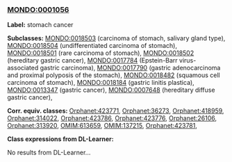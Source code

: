 
### [MONDO:0001056](http://purl.obolibrary.org/obo/MONDO_0001056)
**Label:** stomach cancer

**Subclasses:** [MONDO:0018503](http://purl.obolibrary.org/obo/MONDO_0018503) (carcinoma of stomach, salivary gland type), [MONDO:0018504](http://purl.obolibrary.org/obo/MONDO_0018504) (undifferentiated carcinoma of stomach), [MONDO:0018501](http://purl.obolibrary.org/obo/MONDO_0018501) (rare carcinoma of stomach), [MONDO:0018502](http://purl.obolibrary.org/obo/MONDO_0018502) (hereditary gastric cancer), [MONDO:0017784](http://purl.obolibrary.org/obo/MONDO_0017784) (Epstein-Barr virus-associated gastric carcinoma), [MONDO:0017790](http://purl.obolibrary.org/obo/MONDO_0017790) (gastric adenocarcinoma and proximal polyposis of the stomach), [MONDO:0018482](http://purl.obolibrary.org/obo/MONDO_0018482) (squamous cell carcinoma of stomach), [MONDO:0018184](http://purl.obolibrary.org/obo/MONDO_0018184) (gastric linitis plastica), [MONDO:0013347](http://purl.obolibrary.org/obo/MONDO_0013347) (gastric cancer), [MONDO:0007648](http://purl.obolibrary.org/obo/MONDO_0007648) (hereditary diffuse gastric cancer), 

**Corr. equiv. classes:** [Orphanet:423771](http://www.orpha.net/ORDO/Orphanet_423771), [Orphanet:36273](http://www.orpha.net/ORDO/Orphanet_36273), [Orphanet:418959](http://www.orpha.net/ORDO/Orphanet_418959), [Orphanet:314022](http://www.orpha.net/ORDO/Orphanet_314022), [Orphanet:423786](http://www.orpha.net/ORDO/Orphanet_423786), [Orphanet:423776](http://www.orpha.net/ORDO/Orphanet_423776), [Orphanet:26106](http://www.orpha.net/ORDO/Orphanet_26106), [Orphanet:313920](http://www.orpha.net/ORDO/Orphanet_313920), [OMIM:613659](http://purl.obolibrary.org/obo/OMIM_613659), [OMIM:137215](http://purl.obolibrary.org/obo/OMIM_137215), [Orphanet:423781](http://www.orpha.net/ORDO/Orphanet_423781), 

**Class expressions from DL-Learner:**

No results from DL-Learner...



